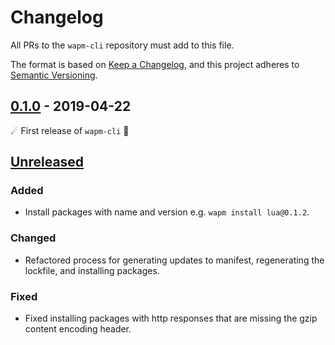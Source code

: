 # Changelog

All PRs to the `wapm-cli` repository must add to this file.

The format is based on [Keep a Changelog](https://keepachangelog.com/en/1.0.0/),
and this project adheres to [Semantic Versioning](https://semver.org/spec/v2.0.0.html).

## [0.1.0] - 2019-04-22
☄ First release of `wapm-cli` 🌌

## **[Unreleased]**

### Added
- Install packages with name and version e.g. `wapm install lua@0.1.2`.
### Changed
- Refactored process for generating updates to manifest, regenerating the lockfile, and installing packages.
### Fixed
- Fixed installing packages with http responses that are missing the gzip content encoding header.

[Unreleased]: https://github.com/wasmerio/wapm-cli/compare/0.1.0...HEAD
[0.1.0]: https://github.com/wasmerio/wapm-cli/releases/tag/v0.1.0
